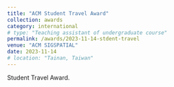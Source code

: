 ```yaml
---
title: "ACM Student Travel Award"
collection: awards
category: international
# type: "Teaching assistant of undergraduate course"
permalink: /awards/2023-11-14-stdent-travel
venue: "ACM SIGSPATIAL"
date: 2023-11-14
# location: "Tainan, Taiwan"
---
```


Student Travel Award.
<!-- This is a description of a teaching experience. You can use markdown like any other post.

Heading 1
======

Heading 2
======

Heading 3
====== -->